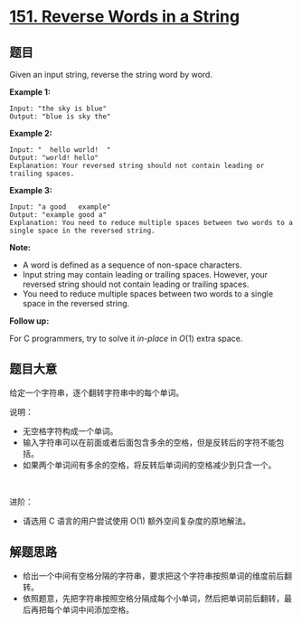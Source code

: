 # [151. Reverse Words in a String](https://leetcode.com/problems/reverse-words-in-a-string/)

## 题目

Given an input string, reverse the string word by word.

**Example 1:**

    Input: "the sky is blue"
    Output: "blue is sky the"

**Example 2:**

    Input: "  hello world!  "
    Output: "world! hello"
    Explanation: Your reversed string should not contain leading or trailing spaces.

**Example 3:**

    Input: "a good   example"
    Output: "example good a"
    Explanation: You need to reduce multiple spaces between two words to a single space in the reversed string.

**Note:**

- A word is defined as a sequence of non-space characters.
- Input string may contain leading or trailing spaces. However, your reversed string should not contain leading or trailing spaces.
- You need to reduce multiple spaces between two words to a single space in the reversed string.

**Follow up:**

For C programmers, try to solve it *in-place* in *O*(1) extra space.

## 题目大意

给定一个字符串，逐个翻转字符串中的每个单词。

说明：

- 无空格字符构成一个单词。
- 输入字符串可以在前面或者后面包含多余的空格，但是反转后的字符不能包括。
- 如果两个单词间有多余的空格，将反转后单词间的空格减少到只含一个。

 

进阶：

- 请选用 C 语言的用户尝试使用 O(1) 额外空间复杂度的原地解法。

## 解题思路

- 给出一个中间有空格分隔的字符串，要求把这个字符串按照单词的维度前后翻转。
- 依照题意，先把字符串按照空格分隔成每个小单词，然后把单词前后翻转，最后再把每个单词中间添加空格。